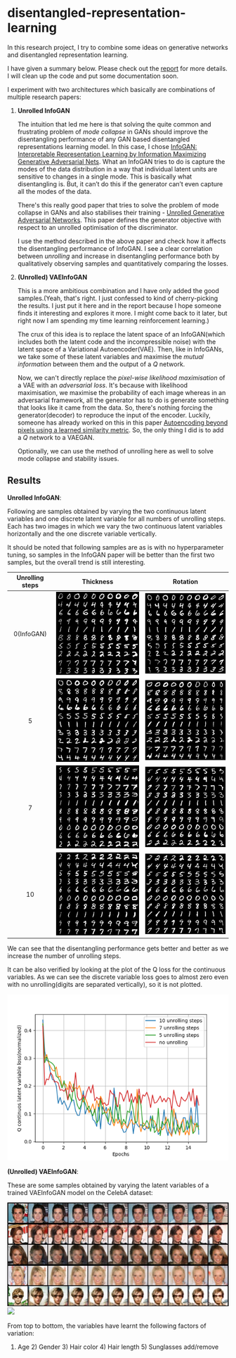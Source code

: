 # disentangled-representation-learning
In this research project, I try to combine some ideas on generative networks and disentangled representation learning.

I have given a summary below. Please check out the [report](report.pdf) for more details.
I will clean up the code and put some documentation soon.



I experiment with two architectures which basically are combinations of multiple research papers:

1. **Unrolled InfoGAN**

   The intuition that led me here is that solving the quite common and frustrating problem of *mode collapse* in GANs should improve the disentangling performance of any GAN based disentangled representations learning model. In this case, I chose [InfoGAN: Interpretable Representation Learning by Information Maximizing Generative Adversarial Nets](<https://arxiv.org/abs/1606.03657>). What an InfoGAN tries to do is capture the modes of the data distribution in a way that individual latent units are sensitive to changes in a single mode. This is basically what disentangling is. But, it can’t do this if the generator can’t even capture all the modes of the data.

   There's this really good paper that tries to solve the problem of mode collapse in GANs and also stabilises their training - [Unrolled Generative Adversarial Networks](<https://arxiv.org/abs/1611.02163>). This paper defines the generator objective with respect to an unrolled optimisation of the discriminator.

   I use the method described in the above paper and check how it affects the disentangling performance of InfoGAN. I see a clear correlation between *unrolling* and increase in disentangling performance both by qualitatively observing samples and quantitatively comparing the losses.



2. **(Unrolled) VAEInfoGAN**

   This is a more ambitious combination and I have only added the good samples.(Yeah, that's right. I just confessed to kind of cherry-picking the results. I just put it here and in the report because I hope someone finds it interesting and explores it more. I might come back to it later, but right now I am spending my time learning reinforcement learning.)

   The crux of this idea is to replace the latent space of an InfoGAN(which includes both the latent code and the incompressible noise) with the latent space of a Variational Autoencoder(VAE). Then, like in InfoGANs, we take some of these latent variables and maximise the *mutual information* between them and the output of a *Q* network.

   Now, we can't directly replace the *pixel-wise likelihood maximisation* of a VAE with an *adversarial loss*. It's because with likelihood maximisation, we maximise the probability of each image whereas in an adversarial framework, all the generator has to do is generate something that looks like it came from the data. So, there's nothing forcing the generator(decoder) to reproduce the input of the encoder. Luckily, someone has already worked on this in this paper [Autoencoding beyond pixels using a learned similarity metric](<https://arxiv.org/abs/1512.09300>). So, the only thing I did is to add a *Q* network to a VAEGAN.

   Optionally, we can use the method of unrolling here as well to solve mode collapse and stability issues.



## Results

**Unrolled InfoGAN**:

Following are samples obtained by varying the two continuous latent variables and one discrete latent variable for all numbers of unrolling steps. Each has two images in which we vary the two continuous latent variables horizontally and the one discrete variable vertically.

It should be noted that following samples are as is with no hyperparameter tuning, so samples in the InfoGAN paper will be better than the first two samples, but the overall trend is still interesting.

|Unrolling steps|                    Thickness                    |                    Rotation                    |
| :-----------: | :---------------------------------------------------: | :---------------------------------------------------: |
| 0(InfoGAN) | ![](unrolled_infogan/samples/sample_continous1_0.png) | ![](unrolled_infogan/samples/sample_continous2_0.png) |
| 5           | ![](unrolled_infogan/samples/sample_continous1_5.png) | ![](unrolled_infogan/samples/sample_continous2_5.png) |
| 7           | ![](unrolled_infogan/samples/sample_continous1_7.png) | ![](unrolled_infogan/samples/sample_continous2_7.png) |
| 10           | ![](unrolled_infogan/samples/sample_continous1_10.png) | ![](unrolled_infogan/samples/sample_continous2_10.png) |

We can see that the disentangling performance gets better and better as we increase the number of unrolling steps.



It can be also verified by looking at the plot of the Q loss for the continuous variables. As we can see the discrete variable loss goes to almost zero even with no unrolling(digits are separated vertically), so it is not plotted.

![](unrolled_infogan/samples/lossesQCon.png)



**(Unrolled) VAEInfoGAN**:

These are some samples obtained by varying the latent variables of a trained VAEInfoGAN model on the CelebA dataset:

![](vaeinfogan/samples/latent.jpeg)
![](https://miro.medium.com/max/543/1*c0wSI0WJR9-yagc0ruFGGg.png)

From top to bottom, the variables have learnt the following factors of variation:
1) Age 2) Gender 3) Hair color 4) Hair length 5) Sunglasses add/remove
